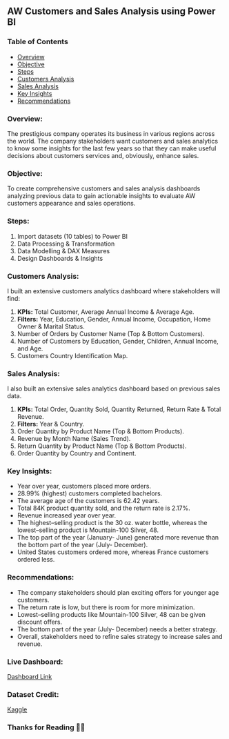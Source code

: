 ## AW Customers and Sales Analysis using Power BI

### Table of Contents
- [Overview](#overview)
- [Objective](#objective)
- [Steps](#steps)
- [Customers Analysis](#customers-analysis)
- [Sales Analysis](#sales-analysis)
- [Key Insights](#key-insights)
- [Recommendations](#recommendations)

### Overview:
The prestigious company operates its business in various regions across the world. The company stakeholders want customers and sales analytics to know some insights for the last few years so that they can make useful decisions about customers services and, obviously, enhance sales.

### Objective:
To create comprehensive customers and sales analysis dashboards analyzing previous data to gain actionable insights to evaluate AW customers appearance and sales operations.

### Steps:
1. Import datasets (10 tables) to Power BI
2. Data Processing & Transformation
3. Data Modelling & DAX Measures
4. Design Dashboards & Insights

### Customers Analysis: 
I built an extensive customers analytics dashboard where stakeholders will find:
1.	**KPIs:** Total Customer, Average Annual Income & Average Age.
2.	**Filters:** Year, Education, Gender, Annual Income, Occupation, Home Owner & Marital Status.
3.	Number of Orders by Customer Name (Top & Bottom Customers).
4.	Number of Customers by Education, Gender, Children, Annual Income, and Age.
5.	Customers Country Identification Map.

### Sales Analysis: 
I also built an extensive sales analytics dashboard based on previous sales data.
1.	**KPIs:** Total Order, Quantity Sold, Quantity Returned, Return Rate & Total Revenue.
2.	**Filters:** Year & Country.
3.	Order Quantity by Product Name (Top & Bottom Products).
4.	Revenue by Month Name (Sales Trend).
5.	Return Quantity by Product Name (Top & Bottom Products).
6.	Order Quantity by Country and Continent.

### Key Insights: 
- Year over year, customers placed more orders.
- 28.99% (highest) customers completed bachelors.
- The average age of the customers is 62.42 years.
- Total 84K product quantity sold, and the return rate is 2.17%.
- Revenue increased year over year.
- The highest–selling product is the 30 oz. water bottle, whereas the lowest–selling product is Mountain-100 Silver, 48.
- The top part of the year (January- June) generated more revenue than the bottom part of the year (July- December).
- United States customers ordered more, whereas France customers ordered less.

### Recommendations: 
- The company stakeholders should plan exciting offers for younger age customers.
- The return rate is low, but there is room for more minimization.
- Lowest–selling products like Mountain-100 Silver, 48 can be given discount offers.
- The bottom part of the year (July- December) needs a better strategy.
- Overall, stakeholders need to refine sales strategy to increase sales and revenue.

### Live Dashboard:
[Dashboard Link](https://app.powerbi.com/view?r=eyJrIjoiMzk0NDRiZWQtNTgzNy00N2M0LWE2OTQtY2U0NGI2NWJlZTY3IiwidCI6ImM2ZTU0OWIzLTVmNDUtNDAzMi1hYWU5LWQ0MjQ0ZGM1YjJjNCJ9)

### Dataset Credit: 
[Kaggle](https://www.kaggle.com/)

### Thanks for Reading 🌸🌸
